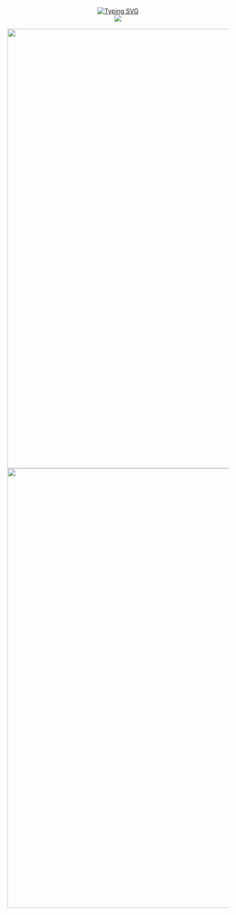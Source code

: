 <div style="display: flex;justify-content: center;align-items: center; flex-wrap: wrap;">
        <div style="width: 100%;display: flex;justify-content: center;column-gap: 1rem;">
            <a href="https://git.io/typing-svg"><img src="https://readme-typing-svg.demolab.com?font=Fira+Code&pause=1000&random=false&width=435&lines=Hello+This+is+Virus_Cui" alt="Typing SVG" /></a>
        </div>
        <br/>
        <div style="width: 100%;display: flex;justify-content: center;margin-bottom: 1rem;">
            <img align="center" src="https://skillicons.dev/icons?i=java,elasticsearch,redis,mysql,vue,nuxt&theme=light" />
        </div>
        <div style="width: 100%;display: flex;justify-content: center;column-gap: 1rem;">
            <img  width="1000" src="https://github-readme-stats.vercel.app/api?username=Virus-Cui&theme=calm_pink&include_all_commits=true&show_icons=true&hide_border=false" />
        </div>
        <div style="width: 100%;display: flex;justify-content: center;">
            <img width="1000" src="https://github-readme-activity-graph.vercel.app/graph?username=Virus-Cui&theme=github-compact&hide_border=true&area=true" />
        </div>
    </div>
